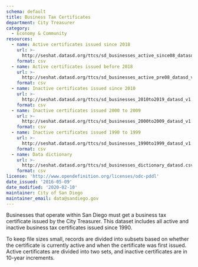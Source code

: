 ```yaml
---
schema: default
title: Business Tax Certificates
department: City Treasurer
category:
  - Economy & Community
resources:
  - name: Active certificates issued since 2018
    url: >-
      http://seshat.datasd.org/ttcs/sd_businesses_active_since08_datasd_v1.csv
    format: csv
  - name: Active certificates issued before 2018
    url: >-
      http://seshat.datasd.org/ttcs/sd_businesses_active_pre08_datasd_v1.csv
    format: csv
  - name: Inactive certificates issued since 2010 
    url: >-
      http://seshat.datasd.org/ttcs/sd_businesses_2010to2019_datasd_v1.csv
    format: csv
  - name: Inactive certificates issued 2000 to 2009 
    url: >-
      http://seshat.datasd.org/ttcs/sd_businesses_2000to2009_datasd_v1.csv
    format: csv
  - name: Inactive certificates issued 1990 to 1999 
    url: >-
      http://seshat.datasd.org/ttcs/sd_businesses_1990to1999_datasd_v1.csv
    format: csv
  - name: Data dictionary
    url: >-
      http://seshat.datasd.org/ttcs/sd_businesses_dictionary_datasd.csv
    format: csv
license: 'http://www.opendefinition.org/licenses/odc-pddl'
date_issued: '2016-05-09'
date_modified: '2020-02-10'
maintainer: City of San Diego
maintainer_email: data@sandiego.gov
---
```

Businesses that operate within San Diego must get a business tax certificate issued by the City Treasurer. This dataset includes all active and inactive business tax certificates issued since 1990.
<!--more-->

To keep file sizes small, records are divided into subsets based on whether the certificate is currently active and when the certificate was first issued. Active certificates are divided into two sets, and inactive certificates are in 10-year increments.